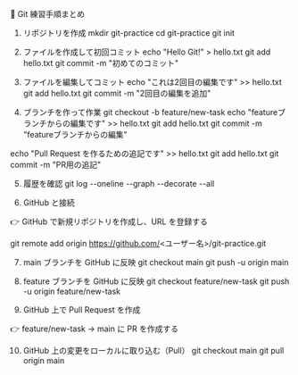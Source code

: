 📝 Git 練習手順まとめ
1. リポジトリを作成
mkdir git-practice
cd git-practice
git init

2. ファイルを作成して初回コミット
echo "Hello Git!" > hello.txt
git add hello.txt
git commit -m "初めてのコミット"

3. ファイルを編集してコミット
echo "これは2回目の編集です" >> hello.txt
git add hello.txt
git commit -m "2回目の編集を追加"

4. ブランチを作って作業
git checkout -b feature/new-task
echo "featureブランチからの編集です" >> hello.txt
git add hello.txt
git commit -m "featureブランチからの編集"

echo "Pull Request を作るための追記です" >> hello.txt
git add hello.txt
git commit -m "PR用の追記"

5. 履歴を確認
git log --oneline --graph --decorate --all

6. GitHub と接続

👉 GitHub で新規リポジトリを作成し、URL を登録する

git remote add origin https://github.com/<ユーザー名>/git-practice.git

7. main ブランチを GitHub に反映
git checkout main
git push -u origin main

8. feature ブランチを GitHub に反映
git checkout feature/new-task
git push -u origin feature/new-task

9. GitHub 上で Pull Request を作成

👉 feature/new-task → main に PR を作成する

10. GitHub 上の変更をローカルに取り込む（Pull）
git checkout main
git pull origin main

